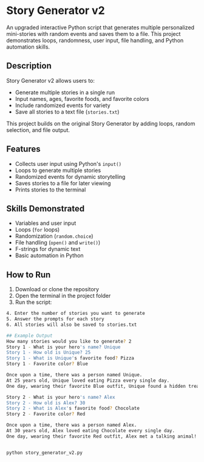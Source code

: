 # Story Generator v2

An upgraded interactive Python script that generates multiple personalized mini-stories with random events and saves them to a file. This project demonstrates loops, randomness, user input, file handling, and Python automation skills.

## Description
Story Generator v2 allows users to:
- Generate multiple stories in a single run
- Input names, ages, favorite foods, and favorite colors
- Include randomized events for variety
- Save all stories to a text file (`stories.txt`)

This project builds on the original Story Generator by adding loops, random selection, and file output.

## Features
- Collects user input using Python's `input()`
- Loops to generate multiple stories
- Randomized events for dynamic storytelling
- Saves stories to a file for later viewing
- Prints stories to the terminal

## Skills Demonstrated
- Variables and user input
- Loops (`for` loops)
- Randomization (`random.choice`)
- File handling (`open()` and `write()`)
- F-strings for dynamic text
- Basic automation in Python

## How to Run
1. Download or clone the repository
2. Open the terminal in the project folder
3. Run the script:
```bash
4. Enter the number of stories you want to generate
5. Answer the prompts for each story
6. All stories will also be saved to stories.txt

## Example Output
How many stories would you like to generate? 2
Story 1 - What is your hero's name? Unique
Story 1 - How old is Unique? 25
Story 1 - What is Unique's favorite food? Pizza
Story 1 - Favorite color? Blue

Once upon a time, there was a person named Unique.
At 25 years old, Unique loved eating Pizza every single day.
One day, wearing their favorite Blue outfit, Unique found a hidden treasure!

Story 2 - What is your hero's name? Alex
Story 2 - How old is Alex? 30
Story 2 - What is Alex's favorite food? Chocolate
Story 2 - Favorite color? Red

Once upon a time, there was a person named Alex.
At 30 years old, Alex loved eating Chocolate every single day.
One day, wearing their favorite Red outfit, Alex met a talking animal!


python story_generator_v2.py

